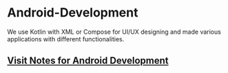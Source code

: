 # Android-Development
We use Kotlin with XML or Compose for UI/UX designing and made various applications with different functionalities.

## [Visit Notes for Android Development](https://docs.google.com/document/d/e/2PACX-1vQOmbfnIJnCo0G0HCRiT8Cu4xc91FxVCJp02zpLSloNLZ6IDQiPjkLrrpBfg10JRkHwd14FR8I8d0TX/pub)
